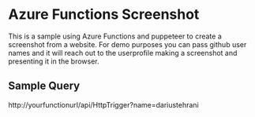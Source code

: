 # Azure Functions Screenshot
This is a sample using Azure Functions and puppeteer to create a screenshot from a website.
For demo purposes you can pass github user names and it will reach out to the userprofile making a screenshot and presenting it in the browser.

## Sample Query
http://yourfunctionurl/api/HttpTrigger?name=dariustehrani

